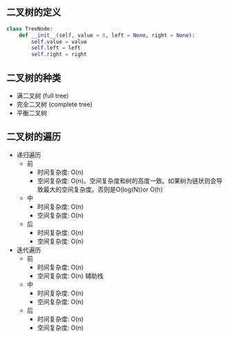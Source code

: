 

## 二叉树的定义

```python
class TreeNode:
    def __init__(self, value = 0, left = None, right = None):
        self.value = value
        self.left = left
        self.right = right 

```

## 二叉树的种类
- 满二叉树 (full tree)
- 完全二叉树 (complete tree)
- 平衡二叉树


## 二叉树的遍历
- 递归遍历 
  - 前
    - 时间复杂度: O(n)
    - 空间复杂度: O(n)。空间复杂度和树的高度一致。如果树为链状则会导致最大的空间复杂度。否则是O(log(N))or O(h)
  - 中
    - 时间复杂度: O(n)
    - 空间复杂度: O(n)
  - 后
    - 时间复杂度: O(n)
    - 空间复杂度: O(n)
- 迭代遍历
  - 前
    - 时间复杂度: O(n)
    - 空间复杂度: O(n) 辅助栈
  - 中
    - 时间复杂度: O(n)
    - 空间复杂度: O(n)
  - 后
    - 时间复杂度: O(n)
    - 空间复杂度: O(n)
  